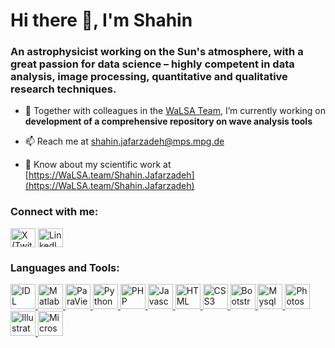 <h1 >Hi there 👋, I'm Shahin</h1>
<h3>An astrophysicist working on the Sun's atmosphere, with a great passion for data science – highly competent in data analysis, image processing, quantitative and qualitative research techniques.</h3>

- 🔭 Together with colleagues in the [WaLSA Team](https://WaLSA.team), I’m currently working on **development of a comprehensive repository on wave analysis tools**

- 📫 Reach me at shahin.jafarzadeh@mps.mpg.de

- 📄 Know about my scientific work at [https://WaLSA.team/Shahin.Jafarzadeh](https://WaLSA.team/Shahin.Jafarzadeh)

<h3 align="left">Connect with me:</h3>
<p align="left">
<a href="https://twitter.com/shahinj" target="blank" title="X (Twitter)"><img align="center" src="https://cdn.jsdelivr.net/npm/simple-icons@3.0.1/icons/twitter.svg" alt="X (Twitter)" height="30" width="40" /></a>
<a href="https://linkedin.com/in/shahinjafarzadeh" target="blank" title="LinkedIn"><img align="center" src="https://cdn.jsdelivr.net/npm/simple-icons@3.0.1/icons/linkedin.svg" alt="LinkedIn" height="30" width="40" /></a>
</p>

<h3 align="left">Languages and Tools:</h3>
<p align="left"> <a href="https://www.nv5geospatialsoftware.com/Products/IDL" target="_blank" rel="noreferrer" title="IDL"> <img src="https://shahin.website/logos/IDL_logo.png" alt="IDL" width="40" height="40"/> </a> <a href="https://www.mathworks.com" target="_blank" rel="noreferrer" title="Matlab"> <img src="https://cdn.jsdelivr.net/gh/devicons/devicon/icons/matlab/matlab-original.svg" alt="Matlab" width="40" height="40"/> </a> <a href="https://www.paraview.org" target="_blank" rel="noreferrer" title="ParaView"> <img src="https://shahin.website/logos/paraview.png" alt="ParaView" width="40" height="40"/> </a> <a href="https://www.python.org" target="_blank" rel="noreferrer" title="Python"> <img src="https://cdn.jsdelivr.net/gh/devicons/devicon/icons/python/python-original.svg" alt="Python" width="40" height="40"/> </a> <a href="https://www.php.net" target="_blank" rel="noreferrer" title="PHP"> <img src="https://cdn.jsdelivr.net/gh/devicons/devicon/icons/php/php-original.svg" alt="PHP" width="40" height="40"/> </a> <a href="https://developer.mozilla.org/en-US/docs/Web/JavaScript" target="_blank" rel="noreferrer" title="Javascript"> <img src="https://cdn.jsdelivr.net/gh/devicons/devicon/icons/javascript/javascript-original.svg" alt="Javascript" width="40" height="40"/> </a> <a href="https://www.w3schools.com/html/html_intro.asp" target="_blank" rel="noreferrer" title="HTML"> <img src="https://shahin.website/logos/html5.svg" alt="HTML" width="40" height="40"/> </a> <a href="https://www.w3schools.com/css/css_intro.asp" target="_blank" rel="noreferrer" title="CSS3"> <img src="https://cdn.jsdelivr.net/gh/devicons/devicon/icons/css3/css3-original.svg" alt="CSS3" width="40" height="40"/> </a> <a href="https://getbootstrap.com" target="_blank" rel="noreferrer" title="Bootstrap"> <img src="https://cdn.jsdelivr.net/gh/devicons/devicon/icons/bootstrap/bootstrap-original.svg" alt="Bootstrap" width="40" height="40"/> </a> <a href="https://www.mysql.com/" target="_blank" rel="noreferrer" title="Mysql"> <img src="https://cdn.jsdelivr.net/gh/devicons/devicon/icons/mysql/mysql-plain-wordmark.svg" alt="Mysql" width="40" height="40"/> </a> <a href="https://www.adobe.com/in/products/photoshop.html" target="_blank" rel="noreferrer" title="Photoshop"> <img src="https://cdn.jsdelivr.net/gh/devicons/devicon/icons/photoshop/photoshop-line.svg" alt="Photoshop" width="40" height="40"/> </a> <a href="https://www.adobe.com/in/products/illustrator.html" target="_blank" rel="noreferrer" title="Illustrator"> <img src="https://cdn.jsdelivr.net/gh/devicons/devicon/icons/illustrator/illustrator-line.svg" alt="Illustrator" width="40" height="40"/> </a> <a href="https://www.microsoft365.com" target="_blank" rel="noreferrer" title="Microsoft 365"> <img src="https://upload.wikimedia.org/wikipedia/commons/0/0e/Microsoft_365_%282022%29.svg" alt="Microsoft 365" width="40" height="40"/> </a> </p>

